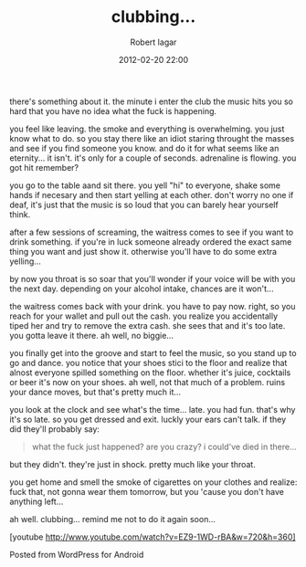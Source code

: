 ﻿---
layout: post
title: clubbing...
date: 2012-02-20 22:00
author: "Robert Iagar"
comments: true
tags: [Day to day]
---
there's something about it. the minute i enter the club the music hits you so hard that you have no idea what the fuck is happening.

<!--more-->

you feel like leaving. the smoke and everything is overwhelming. you just know what to do. so you stay there like an idiot staring throught the masses and see if you find someone you know. and do it for what seems like an eternity... it isn't. it's only for a couple of seconds. adrenaline is flowing. you got hit remember? 

you go to the table aand sit there. you yell "hi" to everyone, shake some hands if necesary and then start yelling at each other. don't worry no one if deaf, it's just that the music is so loud that you can barely hear yourself think.

after a few sessions of screaming, the waitress comes to see if you want to drink something. if you're in luck someone already ordered the exact same thing you want and just show it. otherwise you'll have to do some extra yelling...

by now you throat is so soar that you'll wonder if your voice will be with you the next day. depending on your alcohol intake, chances are it won't...

the waitress comes back with your drink. you have to pay now. right, so you reach for your wallet and pull out the cash. you realize you accidentally tiped her and try to remove the extra cash. she sees that and it's too late. you gotta leave it there. ah well, no biggie...

you finally get into the groove and start to feel the music, so you stand up to go and dance. you notice that your shoes stici to the floor and realize that alnost everyone spilled something on the floor. whether it's juice, cocktails or beer it's now on your shoes. ah well, not that much of a problem. ruins your dance moves, but that's pretty much it...

you look at the clock and see what's the time... late. you had fun. that's why it's so late. so you get dressed and exit. luckly your ears can't talk. if they did they'll probably say:
<blockquote>what the fuck just happened? are you crazy? i could've died in there...
</blockquote>

but they didn't. they're just in shock. pretty much like your throat.

you get home and smell the smoke of cigarettes on your clothes and realize: fuck that, not gonna wear them tomorrow, but you 'cause you don't have anything left...

ah well. clubbing... remind me not to do it again soon...

[youtube http://www.youtube.com/watch?v=EZ9-1WD-rBA&w=720&h=360]

<span class="post_sig">Posted from WordPress for Android</span>
